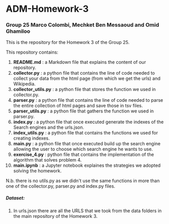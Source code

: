 # ADM-Homework-3
### Group 25 Marco Colombi, Mechket Ben Messaoud and Omid Ghamiloo

This is the repository for the Homework 3 of the Group 25.

This repository contains:
1. **README.md** : a Markdown file that explains the content of our repository.
2. **collector.py** : a python file that contains the line of code needed to collect your data from the html page (from which we get the urls) and Wikipedia.
3. **collector_utils.py** : a python file that stores the function we used in collector.py.
4. **parser.py** : a python file that contains the line of code needed to parse the entire collection of html pages and save those in tsv files.
5. **parser_utils.py** : a python file that gathers the function we used in parser.py.
6. **index.py** : a python file that once executed generate the indexes of the Search engines and the urls.json.
7. **index_utils.py** : a python file that contains the functions we used for creating indexes.
8. **main.py** : a python file that once executed build up the search engine allowing the user to choose which search engine he wants to use.
9. **exercise_4.py** : python file that contains the implementation of the algorithm that solves problem 4.
10. **main.ipynb** : a Jupyter notebook explaines the strategies we adopted solving the homework.

N.b. there is no utils.py as we didn't use the same functions in more than one of the collector.py, parser.py and index.py files.


##### Dataset:
1. In urls.json there are all the URLS that we took from the data folders in the main repository of the Homework 3.
